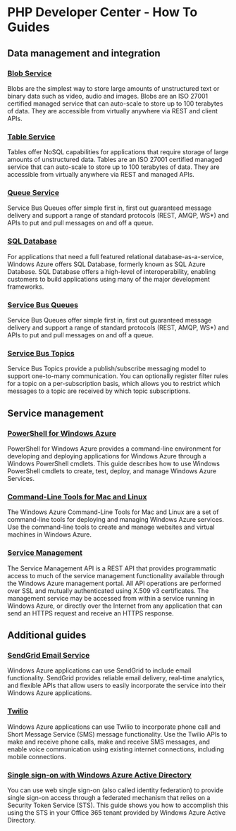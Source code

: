 <properties linkid="devnav-php-howto" urlDisplayName="How To Guides" pageTitle="Windows Azure PHP feature guides" metaKeywords="Azure PHP" metaDescription="Find topics about using Windows Azure services and features in PHP." metaCanonical="" disqusComments="0" umbracoNaviHide="0" />


# PHP Developer Center - How To Guides #
## Data management and integration ##

### [Blob Service](/en-us/develop/php/how-to-guides/blob-service/ "Blob Service") ###
Blobs are the simplest way to store large amounts of unstructured text or binary data such as video, audio and images. Blobs are an ISO 27001 certified managed service that can auto-scale to store up to 100 terabytes of data. They are accessible from virtually anywhere via REST and client APIs.

### [Table Service](/en-us/develop/php/how-to-guides/table-service/ "Table Service") ###
Tables offer NoSQL capabilities for applications that require storage of large amounts of unstructured data. Tables are an ISO 27001 certified managed service that can auto-scale to store up to 100 terabytes of data. They are accessible from virtually anywhere via REST and managed APIs.

### [Queue Service](/en-us/develop/php/how-to-guides/queue-service/ "Queue Service") ###
Service Bus Queues offer simple first in, first out guaranteed message delivery and support a range of standard protocols (REST, AMQP, WS*) and APIs to put and pull messages on and off a queue.

### [SQL Database](/en-us/develop/php/how-to-guides/sql-database/ "SQL Database") ###
For applications that need a full featured relational database-as-a-service, Windows Azure offers SQL Database, formerly known as SQL Azure Database. SQL Database offers a high-level of interoperability, enabling customers to build applications using many of the major development frameworks.

### [Service Bus Queues]
Service Bus Queues offer simple first in, first out guaranteed message delivery and support a range of standard protocols (REST, AMQP, WS*) and APIs to put and pull messages on and off a queue.

### [Service Bus Topics]
Service Bus Topics provide a publish/subscribe messaging model to support one-to-many communication. You can optionally register filter rules for a topic on a per-subscription basis, which allows you to restrict which messages to a topic are received by which topic subscriptions.

## Service management ##

### [PowerShell for Windows Azure](/en-us/develop/php/how-to-guides/powershell-cmdlets/ "PowerShell for Windows Azure") ###
PowerShell for Windows Azure provides a command-line environment for developing and deploying applications for Windows Azure through a  Windows PowerShell cmdlets. This guide describes how to use Windows PowerShell cmdlets to create, test, deploy, and manage Windows Azure Services. 

### [Command-Line Tools for Mac and Linux](/en-us/develop/php/how-to-guides/command-line-tools/ "Command-Line Tools for Mac and Linux") ###
The Windows Azure Command-Line Tools for Mac and Linux are a set of command-line tools for deploying and managing Windows Azure services. Use the command-line tools to create and manage websites and virtual machines in Windows Azure.

### [Service Management]
The Service Management API is a REST API that provides programmatic access to much of the service management functionality available through the Windows Azure management portal. All API operations are performed over SSL and mutually authenticated using X.509 v3 certificates. The management service may be accessed from within a service running in Windows Azure, or directly over the Internet from any application that can send an HTTPS request and receive an HTTPS response.

## Additional guides ##

### [SendGrid Email Service](/en-us/develop/php/how-to-guides/sendgrid-email-service/ "SendGrid Email Service") ###
Windows Azure applications can use SendGrid to include email functionality.  SendGrid provides reliable email delivery,  real-time analytics, and flexible APIs that allow users to easily incorporate the service into their Windows Azure applications.

### [Twilio](/en-us/develop/php/how-to-guides/twilio-voice-and-sms-service/ "Twilio") ###
Windows Azure applications can use Twilio to incorporate phone call and Short Message Service (SMS) message functionality.  Use the Twilio APIs to make and receive phone calls, make and receive SMS messages, and enable voice communication using existing internet connections, including mobile connections.

### [Single sign-on with Windows Azure Active Directory]
You can use web single sign-on (also called identity federation) to provide single sign-on access through a federated mechanism that relies on a Security Token Service (STS).  This guide shows you how to accomplish this using the STS in your Office 365 tenant provided by Windows Azure Active Directory.

[client-libs]: http://go.microsoft.com/fwlink/?LinkId=252719
[twilio_php]: https://github.com/twilio/twilio-php
[Blob Service]: /en-us/develop/nodejs/how-to-guides/blob-storage/
[Service Bus Queues]: /en-us/develop/php/how-to-guides/service-bus-queues/
[Service Bus Topics]: /en-us/develop/php/how-to-guides/service-bus-topics/
[Single sign-on with Windows Azure Active Directory]: /en-us/develop/php/how-to-guides/web-sso/
[Service Management]: /en-us/develop/how-to-guides/service-management/